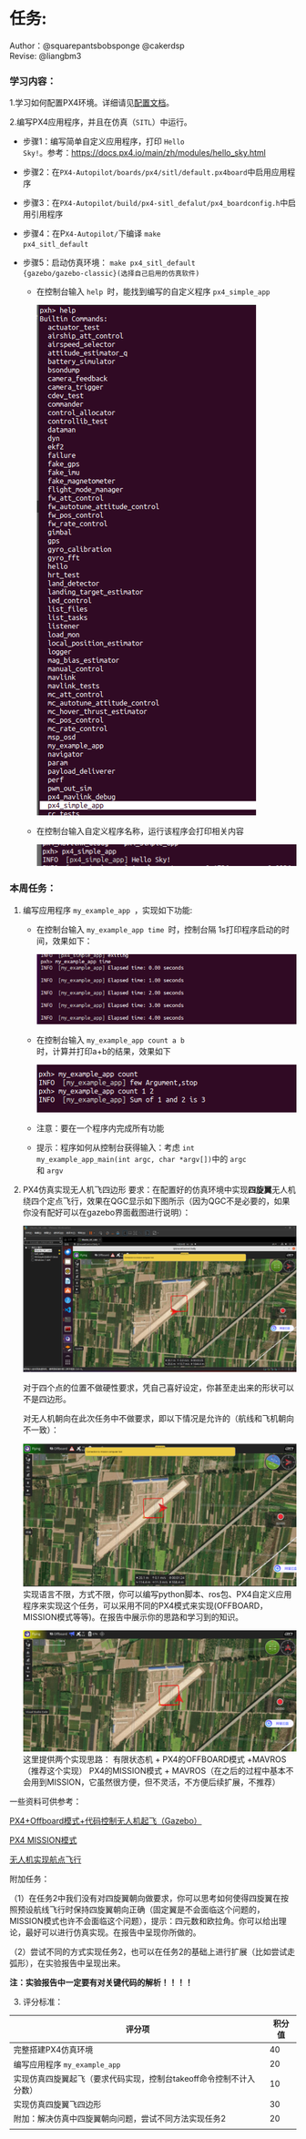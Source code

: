 # 任务:

Author：@squarepantsbobsponge @cakerdsp  
Revise: @liangbm3


### 学习内容：

1.学习如何配置PX4环境。详细请见[配置文档](./配置/飞控/start.md)。

2.编写PX4应用程序，并且在仿真（<code>SITL</code>）中运行。

* 步骤1：编写简单自定义应用程序，打印 <code>Hello Sky!</code>。参考：https://docs.px4.io/main/zh/modules/hello_sky.html
* 步骤2：在`PX4-Autopilot/boards/px4/sitl/default.px4board`中启用应用程序
* 步骤3：在`PX4-Autopilot/build/px4-sitl_defalut/px4_boardconfig.h`中启用引用程序
* 步骤4：在P`X4-Autopilot/`下编译 <code>make px4_sitl_default </code>
* 步骤5：启动仿真环境：
   <code>make px4_sitl_default {gazebo/gazebo-classic}(选择自己启用的仿真软件)</code>

  * 在控制台输入 <code>help </code>时，能找到编写的自定义程序 <code>px4_simple_app </code>

     <img src=".\picture\image1.png">
  * 在控制台输入自定义程序名称，运行该程序会打印相关内容

    <img src=".\picture\image2.png">

### 本周任务：

1. 编写应用程序 <code>my_example_app </code>，实现如下功能:

   * 在控制台输入 <code>my_example_app time </code>时，控制台隔 1s打印程序启动的时间，效果如下：

     <img src=".\picture\image3.png">
   * 在控制台输入 <code>my_example_app count a b </code>时，计算并打印a+b的结果，效果如下

     <img src=".\picture\image4.png">
   * 注意：要在一个程序内完成所有功能
   * 提示：程序如何从控制台获得输入：考虑 <code>int my_example_app_main(int argc, char *argv[])</code>中的 <code>argc </code>和 <code>argv </code>
   
2. PX4仿真实现无人机飞四边形
   要求：在配置好的仿真环境中实现**四旋翼**无人机绕四个定点飞行，效果在QGC显示如下图所示（因为QGC不是必要的，如果你没有配好可以在gazebo界面截图进行说明）：

   ![1732093084045](image/Assignment/1732093084045.png)

   对于四个点的位置不做硬性要求，凭自己喜好设定，你甚至走出来的形状可以不是四边形。

   对无人机朝向在此次任务中不做要求，即以下情况是允许的（航线和飞机朝向不一致）：

   ![1732093526994](image/Assignment/1732093526994.png)
   实现语言不限，方式不限，你可以编写python脚本、ros包、PX4自定义应用程序来实现这个任务，可以采用不同的PX4模式来实现(OFFBOARD，MISSION模式等等)。在报告中展示你的思路和学习到的知识。
   
   ![image-20241121190020646](assets/image-20241121190020646.png)这里提供两个实现思路：
   有限状态机 + PX4的OFFBOARD模式 +MAVROS（推荐这个实现）
PX4的MISSION模式 + MAVROS（在之后的过程中基本不会用到MISSION，它虽然很方便，但不灵活，不方便后续扩展，不推荐）
   
一些资料可供参考：
   
[PX4+Offboard模式+代码控制无人机起飞（Gazebo）](https://blog.csdn.net/HuangChen666/article/details/128755418)
   
[PX4 MISSION模式](https://mavlink.io/en/services/mission.html)
   
[无人机实现航点飞行](https://blog.csdn.net/sinat_16643223/article/details/139201715)
   
附加任务：
   
（1）在任务2中我们没有对四旋翼朝向做要求，你可以思考如何使得四旋翼在按照预设航线飞行时保持四旋翼朝向正确（固定翼是不会面临这个问题的，MISSION模式也许不会面临这个问题），提示：四元数和欧拉角。你可以给出理论，最好可以进行仿真实现。在报告中呈现你所做的。
   
（2）尝试不同的方式实现任务2，也可以在任务2的基础上进行扩展（比如尝试走弧形），在实验报告中呈现出来。
   
   **注：实验报告中一定要有对关键代码的解析！！！！**
   
3. 评分标准：

| 评分项                                                              | 积分值 |
| ------------------------------------------------------------------- | ------ |
| 完整搭建PX4仿真环境                                                 | 40     |
| 编写应用程序 <code>my_example_app </code>                   | 20     |
| 实现仿真四旋翼起飞（要求代码实现，控制台takeoff命令控制不计入分数） | 10     |
| 实现仿真四旋翼飞四边形                                              | 30     |
| 附加：解决仿真中四旋翼朝向问题，尝试不同方法实现任务2               | 20     |
|                                                                     |        |
